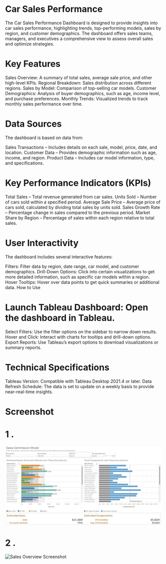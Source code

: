 # Car Sales Performance 
The Car Sales Performance Dashboard is designed to provide insights into car sales performance, highlighting trends, top-performing models, sales by region, and customer demographics. The dashboard offers sales teams, managers, and executives a comprehensive view to assess overall sales and optimize strategies.

# Key Features
Sales Overview: A summary of total sales, average sale price, and other high-level KPIs.
Regional Breakdown: Sales distribution across different regions.
Sales by Model: Comparison of top-selling car models.
Customer Demographics: Analysis of buyer demographics, such as age, income level, and purchase preferences.
Monthly Trends: Visualized trends to track monthly sales performance over time.

# Data Sources
The dashboard is based on data from:

Sales Transactions – Includes details on each sale, model, price, date, and location.
Customer Data – Provides demographic information such as age, income, and region.
Product Data – Includes car model information, type, and specifications.

# Key Performance Indicators (KPIs)

Total Sales – Total revenue generated from car sales.
Units Sold – Number of cars sold within a specified period.
Average Sale Price – Average price of cars sold, calculated by dividing total sales by units sold.
Sales Growth Rate – Percentage change in sales compared to the previous period.
Market Share by Region – Percentage of sales within each region relative to total sales.


# User Interactivity
The dashboard includes several interactive features:

Filters: Filter data by region, date range, car model, and customer demographics.
Drill-Down Options: Click into certain visualizations to get more detailed information, such as specific car models within a region.
Hover Tooltips: Hover over data points to get quick summaries or additional data.
How to Use


# Launch Tableau Dashboard: Open the dashboard in Tableau.
Select Filters: Use the filter options on the sidebar to narrow down results.
Hover and Click: Interact with charts for tooltips and drill-down options.
Export Reports: Use Tableau’s export options to download visualizations or summary reports.

# Technical Specifications
Tableau Version: Compatible with Tableau Desktop 2021.4 or later.
Data Refresh Schedule: The data is set to update on a weekly basis to provide near-real-time insights.

# Screenshot
 # 1 .
 ![Sales Overview Screenshot](https://github.com/Sarthakarjun/Mini-project-BA/blob/main/Ba-Image1.jpg)

 # 2 .
  ![Sales Overview Screenshot]()
 
 
